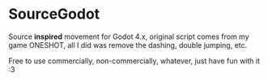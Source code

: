 # SourceGodot

Source **inspired** movement for Godot 4.x, original script comes from my game ONESHOT, all I did was remove the dashing, double jumping, etc. 

Free to use commercially, non-commercially, whatever, just have fun with it :3
